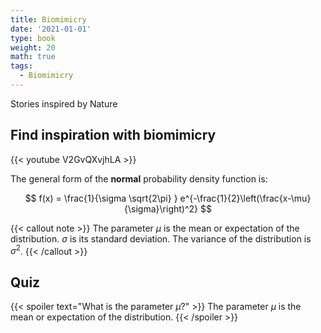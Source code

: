 ```yaml
---
title: Biomimicry
date: '2021-01-01'
type: book
weight: 20
math: true
tags:
  - Biomimicry
---
```


Stories inspired by Nature

<!--more-->

## Find inspiration with biomimicry

{{< youtube V2GvQXvjhLA >}}

The general form of the **normal** probability density function is:

$$
f(x) = \frac{1}{\sigma \sqrt{2\pi} } e^{-\frac{1}{2}\left(\frac{x-\mu}{\sigma}\right)^2}
$$

{{< callout note >}}
The parameter $\mu$ is the mean or expectation of the distribution.
$\sigma$ is its standard deviation.
The variance of the distribution is $\sigma^{2}$.
{{< /callout >}}

## Quiz

{{< spoiler text="What is the parameter $\mu$?" >}}
The parameter $\mu$ is the mean or expectation of the distribution.
{{< /spoiler >}}
